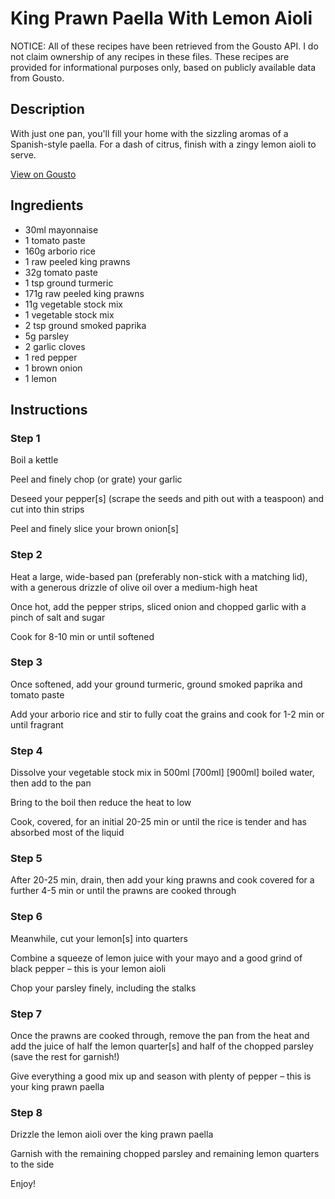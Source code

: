# King Prawn Paella With Lemon Aioli

NOTICE: All of these recipes have been retrieved from the Gousto API. I do not claim ownership of any recipes in these files. These recipes are provided for informational purposes only, based on publicly available data from Gousto.

## Description

With just one pan, you'll fill your home with the sizzling aromas of a Spanish-style paella. For a dash of citrus, finish with a zingy lemon aioli to serve. 

[View on Gousto](https://www.gousto.co.uk/recipes/cookbook/king-prawn-paella-with-lemon-aioli)

## Ingredients

- 30ml mayonnaise
- 1 tomato paste
- 160g arborio rice
- 1 raw peeled king prawns
- 32g tomato paste
- 1 tsp ground turmeric
- 171g raw peeled king prawns
- 11g vegetable stock mix
- 1 vegetable stock mix
- 2 tsp ground smoked paprika
- 5g parsley
- 2 garlic cloves
- 1 red pepper
- 1 brown onion
- 1 lemon

## Instructions


### Step 1

Boil a kettle

Peel and finely chop (or grate) your garlic

Deseed your pepper[s] (scrape the seeds and pith out with a teaspoon) and cut into thin strips

Peel and finely slice your brown onion[s]


### Step 2

Heat a large, wide-based pan (preferably non-stick with a matching lid), with a generous drizzle of olive oil over a medium-high heat

Once hot, add the pepper strips, sliced onion and chopped garlic with a pinch of salt and sugar

Cook for 8-10 min or until softened


### Step 3

Once softened, add your ground turmeric, ground smoked paprika and tomato paste

Add your arborio rice and stir to fully coat the grains and cook for 1-2 min or until fragrant


### Step 4

Dissolve your vegetable stock mix in 500ml <span class="text-purple">[700ml] </span><span class="text-danger">[900ml]</span> boiled water, then add to the pan

Bring to the boil then reduce the heat to low

Cook, covered, for an initial 20-25 min or until the rice is tender and has absorbed most of the liquid


### Step 5

After 20-25 min, drain, then add your king prawns and cook covered for a further 4-5 min or until the prawns are cooked through


### Step 6

Meanwhile, cut your lemon[s] into quarters

Combine a squeeze of lemon juice with your mayo and a good grind of black pepper – this is your lemon aioli

Chop your parsley finely, including the stalks


### Step 7

Once the prawns are cooked through, remove the pan from the heat and add the juice of half the lemon quarter[s] and half of the chopped parsley (save the rest for garnish!)

Give everything a good mix up and season with plenty of pepper – this is your king prawn paella

### Step 8

Drizzle the lemon aioli over the king prawn paella

Garnish with the remaining chopped parsley and remaining lemon quarters to the side

Enjoy!

